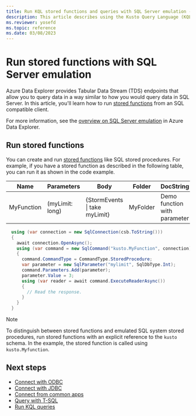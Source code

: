 ```yaml
---
title: Run KQL stored functions and queries with SQL Server emulation - Azure Data Explorer
description: This article describes using the Kusto Query Language (KQL) or T-SQL over TDS in Azure Data Explorer.
ms.reviewer: yosefd
ms.topic: reference
ms.date: 03/08/2023
---
```

# Run stored functions with SQL Server emulation

Azure Data Explorer provides Tabular Data Stream (TDS) endpoints that allow you to query data in a way similar to how you would query data in SQL Server. In this article, you'll learn how to run [stored functions](kusto/query/schema-entities/stored-functions.md) from an SQL compatible client.

For more information, see the [overview on SQL Server emulation](sql-server-emulation-overview.md) in Azure Data Explorer.

## Run stored functions

You can create and run [stored functions](kusto/query/schema-entities/stored-functions.md) like SQL stored procedures. For example, if you have a stored function as described in the following table, you can run it as shown in the code example.

|Name |Parameters|Body|Folder|DocString
|---|---|---|---|---|
|MyFunction |(myLimit: long)| {StormEvents &#124; take myLimit}|MyFolder|Demo function with parameter|

```csharp
  using (var connection = new SqlConnection(csb.ToString()))
  {
    await connection.OpenAsync();
    using (var command = new SqlCommand("kusto.MyFunction", connection))
    {
      command.CommandType = CommandType.StoredProcedure;
      var parameter = new SqlParameter("mylimit", SqlDbType.Int);
      command.Parameters.Add(parameter);
      parameter.Value = 3;
      using (var reader = await command.ExecuteReaderAsync())
      {
        // Read the response.
      }
    }
  }
```

> [!NOTE]
> To distinguish between stored functions and emulated SQL system stored procedures, run stored functions with an explicit reference to the `kusto` schema. In the example, the stored function is called using `kusto.Myfunction`.

## Next steps

* [Connect with ODBC](connect-odbc.md)
* [Connect with JDBC](connect-jdbc.md)
* [Connect from common apps](connect-common-apps.md)
* [Query with T-SQL](t-sql.md)
* [Run KQL queries](sql-kql-queries.md)
